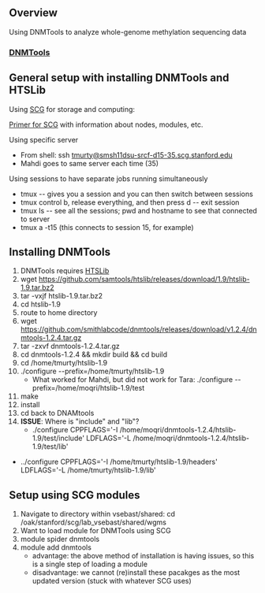 
## Overview
Using DNMTools to analyze whole-genome methylation sequencing data

### [DNMTools](https://github.com/smithlabcode/dnmtools)

## General setup with installing DNMTools and HTSLib
Using [SCG](https://ondemand.scg.stanford.edu/) for storage and computing:

[Primer for SCG](https://github.com/nicolerg/resources/blob/master/scg_primer.md) with information about nodes, modules, etc.

Using specific server
- From shell: ssh tmurty@smsh11dsu-srcf-d15-35.scg.stanford.edu
- Mahdi goes to same server each time (35)

Using sessions to have separate jobs running simultaneously
- tmux -- gives you a session and you can then switch between sessions
- tmux control b, release everything, and then press d -- exit session
- tmux ls -- see all the sessions; pwd and hostname to see that connected to server
- tmux a -t15 (this connects to session 15, for example)

## Installing DNMTools
1. DNMTools requires [HTSLib](https://www.biostars.org/p/328831/)
6. wget https://github.com/samtools/htslib/releases/download/1.9/htslib-1.9.tar.bz2
7. tar -vxjf htslib-1.9.tar.bz2
8. cd htslib-1.9
2. route to home directory
3. wget https://github.com/smithlabcode/dnmtools/releases/download/v1.2.4/dnmtools-1.2.4.tar.gz
4. tar -zxvf dnmtools-1.2.4.tar.gz
5. cd dnmtools-1.2.4 && mkdir build && cd build
6. cd /home/tmurty/htslib-1.9
7. ./configure --prefix=/home/tmurty/htslib-1.9
   - What worked for Mahdi, but did not work for Tara: ./configure --prefix=/home/moqri/htslib-1.9/test
8. make
9. install
10. cd back to DNAMtools
11. **ISSUE**: Where is "include" and "lib"?
    - ./configure CPPFLAGS='-I /home/moqri/dnmtools-1.2.4/htslib-1.9/test/include'
             LDFLAGS='-L /home/moqri/dnmtools-1.2.4/htslib-1.9/test/lib'

   - ../configure CPPFLAGS='-I /home/tmurty/htslib-1.9/headers' \
             LDFLAGS='-L /home/tmurty/htslib-1.9/lib'


## Setup using SCG modules
1. Navigate to directory within vsebast/shared: cd /oak/stanford/scg/lab_vsebast/shared/wgms
2. Want to load module for DNMTools using SCG
3. module spider dnmtools
4. module add dnmtools
   - advantage: the above method of installation is having issues, so this is a single step of loading a module
   - disadvantage: we cannot (re)install these pacakges as the most updated version (stuck with whatever SCG uses)




